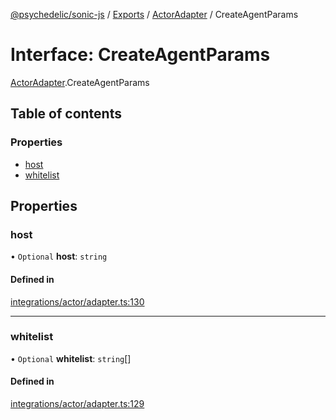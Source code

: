 [@psychedelic/sonic-js](../README.md) / [Exports](../modules.md) / [ActorAdapter](../modules/ActorAdapter.md) / CreateAgentParams

# Interface: CreateAgentParams

[ActorAdapter](../modules/ActorAdapter.md).CreateAgentParams

## Table of contents

### Properties

- [host](ActorAdapter.CreateAgentParams.md#host)
- [whitelist](ActorAdapter.CreateAgentParams.md#whitelist)

## Properties

### host

• `Optional` **host**: `string`

#### Defined in

[integrations/actor/adapter.ts:130](https://github.com/Psychedelic/sonic-js/blob/33e2dd1/src/integrations/actor/adapter.ts#L130)

___

### whitelist

• `Optional` **whitelist**: `string`[]

#### Defined in

[integrations/actor/adapter.ts:129](https://github.com/Psychedelic/sonic-js/blob/33e2dd1/src/integrations/actor/adapter.ts#L129)
